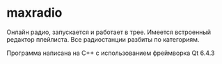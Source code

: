 # maxradio

Онлайн радио, запускается и работает в трее.
Имеется встроенный редактор плейлиста.
Все радиостанции разбиты по категориям.

Программа написана на C++ с использованием фреймворка Qt 6.4.3
